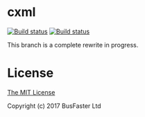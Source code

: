cxml
====

<a href="http://travis-ci.org/charto/cxml"><img src="https://travis-ci.org/charto/cxml.svg?branch=master" alt="Build status"></a>
<a href="https://ci.appveyor.com/project/jjrv/cxml/branch/master"><img src="https://ci.appveyor.com/api/projects/status/towoy5r7xopeffdy/branch/master?svg=true" alt="Build status"></a>

This branch is a complete rewrite in progress.

License
=======

[The MIT License](https://raw.githubusercontent.com/charto/cxml/master/LICENSE)

Copyright (c) 2017 BusFaster Ltd
